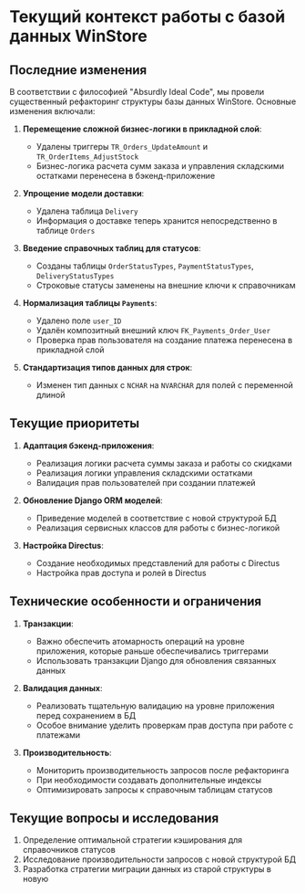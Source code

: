 # Текущий контекст работы с базой данных WinStore

## Последние изменения

В соответствии с философией "Absurdly Ideal Code", мы провели существенный рефакторинг структуры базы данных WinStore. Основные изменения включали:

1. **Перемещение сложной бизнес-логики в прикладной слой**:
   - Удалены триггеры `TR_Orders_UpdateAmount` и `TR_OrderItems_AdjustStock`
   - Бизнес-логика расчета сумм заказа и управления складскими остатками перенесена в бэкенд-приложение

2. **Упрощение модели доставки**:
   - Удалена таблица `Delivery`
   - Информация о доставке теперь хранится непосредственно в таблице `Orders`

3. **Введение справочных таблиц для статусов**:
   - Созданы таблицы `OrderStatusTypes`, `PaymentStatusTypes`, `DeliveryStatusTypes`
   - Строковые статусы заменены на внешние ключи к справочникам

4. **Нормализация таблицы `Payments`**:
   - Удалено поле `user_ID`
   - Удалён композитный внешний ключ `FK_Payments_Order_User`
   - Проверка прав пользователя на создание платежа перенесена в прикладной слой

5. **Стандартизация типов данных для строк**:
   - Изменен тип данных с `NCHAR` на `NVARCHAR` для полей с переменной длиной

## Текущие приоритеты

1. **Адаптация бэкенд-приложения**:
   - Реализация логики расчета суммы заказа и работы со скидками
   - Реализация логики управления складскими остатками
   - Валидация прав пользователей при создании платежей

2. **Обновление Django ORM моделей**:
   - Приведение моделей в соответствие с новой структурой БД
   - Реализация сервисных классов для работы с бизнес-логикой

3. **Настройка Directus**:
   - Создание необходимых представлений для работы с Directus
   - Настройка прав доступа и ролей в Directus

## Технические особенности и ограничения

1. **Транзакции**:
   - Важно обеспечить атомарность операций на уровне приложения, которые раньше обеспечивались триггерами
   - Использовать транзакции Django для обновления связанных данных

2. **Валидация данных**:
   - Реализовать тщательную валидацию на уровне приложения перед сохранением в БД
   - Особое внимание уделить проверкам прав доступа при работе с платежами

3. **Производительность**:
   - Мониторить производительность запросов после рефакторинга
   - При необходимости создавать дополнительные индексы
   - Оптимизировать запросы к справочным таблицам статусов

## Текущие вопросы и исследования

1. Определение оптимальной стратегии кэширования для справочников статусов
2. Исследование производительности запросов с новой структурой БД
3. Разработка стратегии миграции данных из старой структуры в новую

